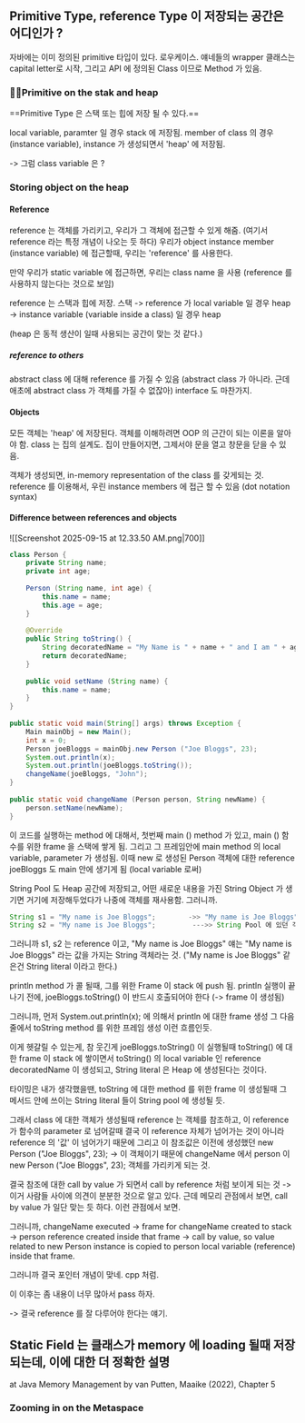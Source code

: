 

## Primitive Type, reference Type 이 저장되는 공간은 어디인가 ?

자바에는 이미 정의된 primitive 타입이 있다.  로우케이스.
얘네들의 wrapper 클래스는 capital letter로 시작, 그리고 API 에 정의된 Class 이므로 Method 가 있음.

### Primitive on the stak and heap

==Primitive Type 은 스택 또는 힙에 저장 될 수 있다.== 

local variable, paramter 일 경우 stack 에 저장됨.
member of class 의 경우 (instance variable), instance 가 생성되면서 'heap' 에 저장됨.

-> 그럼 class variable 은 ?

### Storing object on the heap

#### Reference

reference 는 객체를 가리키고, 우리가 그 객체에 접근할 수 있게 해줌. (여기서 reference 라는 특정 개념이 나오는 듯 하다)
우리가 object instance member (instance variable) 에 접근할때, 우리는 'reference' 를 사용한다.

만약 우리가 static variable 에 접근하면, 우리는 class name 을 사용 (reference 를 사용하지 않는다는 것으로 보임)

reference 는 스택과 힙에 저장.
스택 -> reference 가 local variable 일 경우
heap -> instance variable (variable inside a class) 일 경우 heap

(heap 은 동적 생산이 일때 사용되는 공간이 맞는 것 같다.)

##### reference to others 

abstract class 에 대해 reference 를 가질 수 있음 (abstract class 가 아니라. 근데 애초에 abstract class 가 객체를 가질 수 없잖아)
interface 도 마찬가지.


#### Objects

모든 객체는 'heap' 에 저장된다.
객체를 이해하려면 OOP 의 근간이 되는 이론을 알아야 함.
class 는 집의 설계도. 집이 만들어지면, 그제서야 문을 열고 창문을 닫을 수 있음.

객체가 생성되면, in-memory representation of the class 를 갖게되는 것.
reference 를 이용해서, 우린 instance members 에 접근 할 수 있음 (dot notation syntax)



#### Difference between references and objects

![[Screenshot 2025-09-15 at 12.33.50 AM.png|700]]

```java
class Person {  
    private String name;  
    private int age;  
  
    Person (String name, int age) {  
        this.name = name;  
        this.age = age;  
    }  
  
    @Override  
    public String toString() {  
        String decoratedName = "My Name is " + name + " and I am " + age + " years old";  
        return decoratedName;  
    }  
  
    public void setName (String name) {  
        this.name = name;  
    }  
}  
  
public static void main(String[] args) throws Exception {  
    Main mainObj = new Main();  
    int x = 0;  
    Person joeBloggs = mainObj.new Person ("Joe Bloggs", 23);  
    System.out.println(x);  
    System.out.println(joeBloggs.toString());  
    changeName(joeBloggs, "John");
}  
  
public static void changeName (Person person, String newName) {  
    person.setName(newName);  
}
```

이 코드를 실행하는 method 에 대해서, 
첫번째 main () method 가 있고, main () 함수를 위한 frame 을 스택에 쌓게 됨.
그리고 그 프레임안에 main method 의 local variable, parameter 가 생성됨.
이때 new 로 생성된 Person 객체에 대한 reference joeBloggs 도 main 안에 생기게 됨 (local variable 로써)

String Pool 도 Heap 공간에 저장되고, 어떤 새로운 내용을 가진 String Object 가 생기면 거기에 저장해두었다가
나중에 객체를 재사용함. 
그러니까.
```java
String s1 = "My name is Joe Bloggs";        ->> "My name is Joe Bloggs" 라는 String 객체가 String pool 에 생성
String s2 = "My name is Joe Bloggs";         --->> String Pool 에 있던 객체 그대로 씀
```

그러니까 s1, s2 는 reference 이고, "My name is Joe Bloggs" 얘는 "My name is Joe Bloggs" 라는 값을 가지는 String 객체라는 것.
("My name is Joe Bloggs" 같은건 String literal 이라고 한다.)

println method 가 콜 될때, 그를 위한 Frame 이 stack  에 push 됨.
println 실행이 끝나기 전에, joeBloggs.toString() 이 반드시 호출되어야 한다 (-> frame 이 생성됨)

그러니까, 먼저 System.out.println(x);  에 의해서 println 에 대한 frame 생성
그 다음줄에서 toString method 를 위한 프레임 생성 이런 흐름인듯.

이게 헷갈릴 수 있는게, 참 웃긴게 
joeBloggs.toString() 이 실행될때 toString() 에 대한 frame 이 stack 에 쌓이면서
toString() 의 local variable 인 reference decoratedName 이 생성되고, 
String literal 은 Heap 에 생성된다는 것이다.

타이밍은 내가 생각했을땐, toString 에 대한 method 를 위한 frame 이 생성될때 그 메서드 안에 쓰이는 
String literal 들이 String pool 에 생성될 듯.


그래서 class 에 대한 객체가 생성될때 reference 는 객체를 참조하고,
이 reference 가 함수의 parameter 로 넘어갈때 결국 이 reference 자체가 넘어가는 것이 아니라
reference 의 '값' 이 넘어가기 때문에 그리고 이 참조값은 이전에 생성했던 
new Person ("Joe Bloggs", 23);  -> 이 객체이기 때문에
changeName 에서 person 이 new Person ("Joe Bloggs", 23); 객체를 가리키게 되는 것.

결국 참조에 대한 call by value 가 되면서 call by reference 처럼 보이게 되는 것 -> 이거 사람들 사이에 의견이 분분한 것으로 알고 있다.
근데 메모리 관점에서 보면, call by value 가 일단 맞는 듯 하다. 이런 관점에서 보면.

그러니까, changeName executed -> frame for changeName created to stack 
-> person reference created inside that frame
-> call by value, so value related to new Person instance is copied to person local variable (reference) inside that frame.

그러니까 결국 포인터 개념이 맞네. cpp 처럼.

이 이후는 좀 내용이 너무 많아서 pass 하자.

-> 결국 reference 를 잘 다루어야 한다는 얘기.




## Static Field 는 클래스가 memory 에 loading 될때 저장되는데, 이에 대한 더 정확한 설명


at Java Memory Management by van Putten, Maaike (2022), Chapter 5
### Zooming in on the Metaspace


